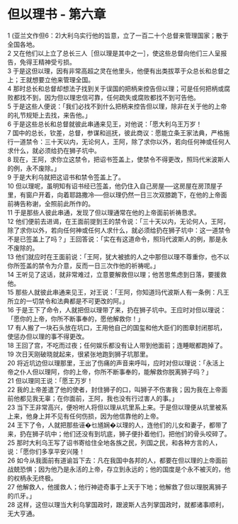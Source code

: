 # 但以理书 - 第六章
  
 1 (亚兰文作但6：2)大利乌实行他的旨意，立了一百二十个总督来管理国家；散于全国各地。  
 2 又在他们以上立了总长三人［但以理是其中之一］，使这些总督向他们三人呈报告，免得王精神受亏损。  
 3 于是这但以理，因有非常高超之灵在他里头，他便有出类拔萃于众总长和总督之上；王就想要立他来管理全国。  
 4 那时总长和总督却想法子找到关于误国的把柄来控告但以理；可是任何把柄或腐败都找不到，因为但以理忠信可靠，任何疏失或腐败都找不到可告他。  
 5 于是这些人便说：「我们必找不到什么把柄来控告但以理，除非在关于他的上帝的礼节规矩上去找，来告他。」  
 6 于是这些总长和总督就彼此串通来见王，对他说：「愿大利乌王万岁！  
 7 国中的总长，钦差，总督，参谋和巡抚，彼此商议：愿能立条王家法典，严格施行一道禁令：三十天以内，无论何人，王阿，除了求你以外，若向任何神或任何人求什么，就必须给扔在狮子坑中。  
 8 现在，王阿，求你立这禁令，把诏书签盖上，使禁令不得更改，照玛代米波斯人的例，永不废除。」  
 9 于是大利乌就把这诏书和禁令签盖上了。  
 10 但以理呢，虽明知有诏书经已签盖，他仍住入自己房屋──这房屋在房顶屋子里，有窗户开着，向着耶路撒冷──但以理仍然一日三次双膝跪下，在他的上帝面前祷告称谢，全照前此所作的。  
 11 于是那些人彼此串通，发现了但以理通常在他的上帝面前祈祷恳求。  
 12 他们便前去进谒，在王面前提到王的禁令说：「三十天以内，无论何人，王阿，除了求你以外，若向任何神或任何人求什么，就必须给扔在狮子坑中：这一道禁令不是已签盖上了吗？」王回答说：「实在有这道命令，照玛代波斯人的例，那是永不废除的。  
 13 他们就应时在王面前说：「王阿，犹大被掳的人之中那但以理不尊重你，也不以你所签盖的禁令为介意，反而一日三次作他的祈祷呢。」  
 14 王听见了这话，就非常难过，立意要解救但以理；他苦思焦虑到日落，要援救他。  
 15 那些人就彼此串通来见王，对王说：「王阿，你知道玛代波斯人有一条例：凡王所立的一切禁令和法典都是不可更改的阿。」  
 16 于是王下了命令，人就把但以理带了来，扔在狮子坑中。王应时对但以理说：「愿你的上帝，你所不断事奉的，愿他解救你！」  
 17 有人搬了一块石头放在坑口，王用他自己的国玺和他大臣们的图章封闭那坑，使惩办但以理的事不得更改。  
 18 王回了宫，不吃而过夜；任何娱乐都没有让人带到他面前；连睡眠都跑掉了。  
 19 次日天刚破晓就起来，很紧张地跑到狮子坑那里。  
 20 将近坑边但以理那里，王出了伤痛的声音来呼叫，应时对但以理说：「永活上帝之仆人但以理阿，你的上帝，你所不断事奉的，能解救你脱离狮子吗？」  
 21 但以理同王说：「愿王万岁！  
 22 我的上帝差遣了他的使者，封住狮子的口，叫狮子不伤害我；因为我在上帝面前他都见我无辜；在你面前，王阿，我也没有行过害人的事。」  
 23 当下王非常高兴，便吩咐人将但以理从坑里系上来。于是但以理便从坑里被系上来，他身上并不见有任何伤损，因为他信靠他的上帝。  
 24 王下了令，人就把那些诬�乜馗娴�以理的人，连他们的儿女和妻子，都带了来，扔在狮子坑中；他们还没有到坑底，狮子便扑着他们，把他们的骨头咬碎了。  
 25 那时大利乌王写了诏书寄给住全地各族之民，列国之民，和各种方言的人，说：「愿你们多享平安兴隆！  
 26 如今从我面前有道谕旨下去：凡在我国中各邦的人，都要在但以理的上帝面前战兢恐惧；因为他乃是永活的上帝，存立到永远的；他的国度是个永不被灭的，他的权柄永无终极。  
 27 他解救人，他援救人；他行神迹奇事于上天于下地；他解救了但以理脱离狮子的爪牙。」  
 28 这样，这但以理当大利乌掌国政时，跟波斯人古列掌国政时，就都诸事顺利，无大亨通。